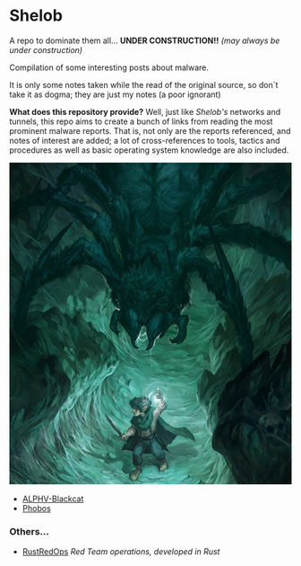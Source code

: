 # Shelob
A repo to dominate them all... **UNDER CONSTRUCTION!!** *(may always be under construction)*

Compilation of some interesting posts about malware. 

It is only some notes taken while the read of the original source, so don´t take it as dogma; they are just my notes (a poor ignorant)

**What does this repository provide?** Well, just like *Shelob's* networks and tunnels, this repo aims to create a bunch of links from reading the most prominent malware reports. That is, not only are the reports referenced, and notes of interest are added; a lot of cross-references to tools, tactics and procedures as well as basic operating system knowledge are also included.

![Shelob](/images/shelob.png)

- [ALPHV-Blackcat](/doc/ALPHV-Blackcat.md)
- [Phobos](/doc/phobos8base.md)

### Others...
- [RustRedOps](https://github.com/joaoviictorti/RustRedOps) *Red Team operations, developed in Rust*
